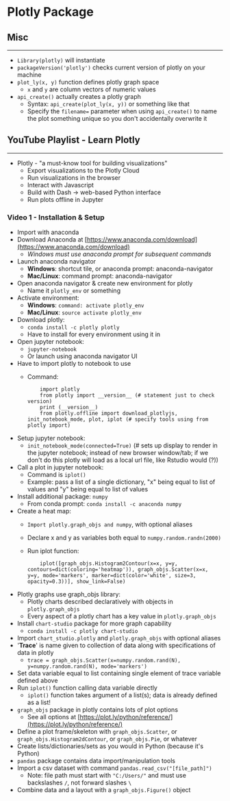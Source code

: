 # Plotly Package

## Misc

---

- `Library(plotly)` will instantiate
- `packageVersion('plotly')` checks current version of plotly on your machine
- `plot_ly(x, y)` function defines plotly graph space
  - `x` and `y` are column vectors of numeric values
- `api_create()` actually creates a plotly graph
  - Syntax: `api_create(plot_ly(x, y))` or something like that
  - Specify the `filename=` parameter when using `api_create()` to name the plot something unique so you don't accidentally overwrite it

## YouTube Playlist - Learn Plotly

---

- Plotly - "a must-know tool for building visualizations"
  - Export visualizations to the Plotly Cloud
  - Run visualizations in the browser
  - Interact with Javascript
  - Build with Dash -> web-based Python interface
  - Run plots offline in Jupyter

### Video 1 - Installation & Setup

- Import with anaconda
- Download Anaconda at [https://www.anaconda.com/download](https://www.anaconda.com/download)
  - *Windows must use anaconda prompt for subsequent commands*
- Launch anaconda navigator
  - **Windows**: shortcut tile, or anaconda prompt: anaconda-navigator
  - **Mac/Linux**: command prompt: anaconda-navigator
- Open anaconda navigator & create new environment for plotly
  - Name it `plotly_env` or something
- Activate environment:
  - **Windows**: `command: activate plotly_env`
  - **Mac/Linux**: `source activate plotly_env`
- Download plotly:
  - `conda install -c plotly plotly`
  - Have to install for every environment using it in
- Open jupyter notebook:
  - `jupyter-notebook`
  - Or launch using anaconda navigator UI
- Have to import plotly to notebook to use
  - Command:

            import plotly
            from plotly import __version__ (# statement just to check version)
            print (__version__)
            from plotly.offline import download_plotlyjs, init_notebook_mode, plot, iplot (# specify tools using from plotly import)

- Setup jupyter notebook:
  - `init_notebook_mode(connected=True)` (# sets up display to render in the jupyter notebook; instead of new browser window/tab; if we don't do this plotly will load as a local url file, like Rstudio would (?))
- Call a plot in jupyter notebook:
  - Command is `iplot()`
  - Example: pass a list of a single dictionary, "x" being equal to list of values and "y" being equal to list of values
- Install additional package: `numpy`
  - From conda prompt: `conda install -c anaconda numpy`
- Create a heat map:
  - `Import plotly.graph_objs and numpy`, with optional aliases
  - Declare x and y as variables both equal to `numpy.random.randn(2000)`
  - Run iplot function:

            iplot([graph_objs.Histogram2Contour(x=x, y=y, contours=dict(coloring='heatmap')), graph_objs.Scatter(x=x, y=y, mode='markers', marker=dict(color='white', size=3, opacity=0.3))], show_link=False)

- Plotly graphs use graph_objs library:
  - Plotly charts described declaratively with objects in `plotly.graph_objs`
  - Every aspect of a plotly chart has a key value in `plotly.graph_objs`
- Install `chart-studio` package for more graph capability
  - `conda install -c plotly chart-studio`
- Import `chart_studio.plotly` and `plotly.graph_objs` with optional aliases
- '**Trace**' is name given to collection of data along with specifications of data in plotly
  - `trace = graph_objs.Scatter(x=numpy.random.rand(N), y=numpy.random.rand(N), mode='markers')`
- Set data variable equal to list containing single element of trace variable defined above
- Run `iplot()` function calling data variable directly
  - `iplot()` function takes argument of a list(s); data is already defined as a list!
- `graph_objs` package in plotly contains lots of plot options
  - See all options at [https://plot.ly/python/reference/](https://plot.ly/python/reference/)
- Define a plot frame/skeleton with `graph_objs.Scatter`, or `graph_objs.Histogram2dContour`, or `graph_objs.Pie`, or whatever
- Create lists/dictionaries/sets as you would in Python (because it's Python)
- `pandas` package contains data import/manipulation tools
- Import a csv dataset with command `pandas.read_csv("[file_path]")`
  - Note: file path must start with `"C:/Users/"` and must use backslashes `/`, not forward slashes `\`
- Combine data and a layout with a `graph_objs.Figure()` object
